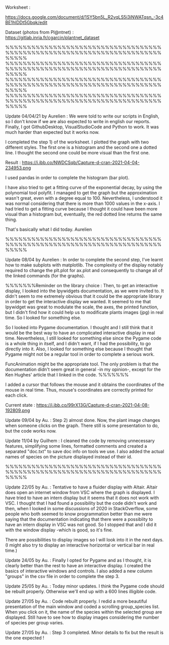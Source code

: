 Worksheet :

https://docs.google.com/document/d/1SY5bn5L_R2vqLS5i3iNWATqsn_-3c4BE1hlDDt5Gbqk/edit

Dataset (photos from Pl@ntnet) : https://gitlab.inria.fr/cgarcin/plantnet_dataset

%%%%%%%%%%%%%%%%%%%%%%%%%%%%%%%%%%%%%%%%%%%%%%%%%%%%%%%%%%%%%%%%%%%%%%%%%%%%%
%%%%%%%%%%%%%%%%%%%%%%%%%%%%%%%%%%%%%%%%%%%%%%%%%%%%%%%%%%%%%%%%%%%%%%%%%%%%%
%%%%%%%%%%%%%%%%%%%%%%%%%%%%%%%%%%%%%%%%%%%%%%%%%%%%%%%%%%%%%%%%%%%%%%%%%%%%%
%%%%%%%%%%%%%%%%%%%%%%%%%%%%%%%%%%%%%%%%%%%%%%%%%%%%%%%%%%%%%%%%%%%%%%%%%%%%%

Update 04/04/21 by Aurelien :
We were told to write our scripts in English, so I don't know if we are also expected to write in english our reports. Finally, I got GithubDesktop, VisualStudioCode and Python to work. It was much harder than expected but it works now.

I completed the step 1) of the worksheet. I plotted the graph with two different styles. The first one is a histogram and the second one a dotted line. I thought the second one could be more visual than the first one.

Result : https://i.ibb.co/NWDCSqb/Capture-d-cran-2021-04-04-234953.png

I used pandas in order to complete the histogram (bar plot).

I have also tried to get a fitting curve of the exponential decay, by using the polynomial tool polyfit. I managed to get the graph but the approximation wasn't great, even with a degree equal to 100. Nevertheless, I understood it was normal considering that there is more than 1000 values in the x-axis. I had tried to get a fitting curve because I thought it could have been more visual than a histogram but, eventually, the red dotted line returns the same thing.

That's basically what I did today.
Aurelien

%%%%%%%%%%%%%%%%%%%%%%%%%%%%%%%%%%%%%%%%%%%%%%%%%%%%%%%%%%%%%%%%%%%%%%%%%%%%%

Update 08/04 by Aurelien :
In order to complete the second step, I've learnt how to make subplots with matplotlib. The complexity of the display notably required to change the plt.plot for ax.plot and consequently to change all of the linked commands (for the graphs).

%%%%%%%Reminder on the library choice :
Then, to get an interactive display, I looked into the Ipywidgets documentation, as we were invited to. It didn't seem to me extremely obvious that it could be the appropriate library in order to get the interactive display we wanted. It seemed to me that Ipywidget was great to modulate the scale, the axes, the printed function, but I didn't find how it could help us to modificate plants images (jpg) in real time. So I looked for something else.

So I looked into Pygame documentation. I thought and I still think that it would be the best way to have an complicated interactive display in real time. Nevertheless, I still looked for something else since the Pygame code is a whole thing in itself, and I didn't want, if I had the possibility, to go directly into it. Also, I looked for something else because I thought that Pygame might not be a regular tool in order to complete a serious work.

FuncAnimation might be the appropriate tool. The only problem is that the documentation didn't seem great in general -in my opinion-, except for the Ken Hughes' article that I linked in the code.
%%%%%%%

I added a cursor that follows the mouse and it obtains the coordinates of the mouse in real time. Thus, mouse's coordinates are correctly printed for each click.

Current state : https://i.ibb.co/99rX13G/Capture-d-cran-2021-04-08-192809.png

Update 09/04 by Au. : Step 2) almost done.
Now, the plant image changes when someone clicks on the graph. There still is some presentation to do, but the code works now.


Update 11/04 by Guilhem : 
I cleaned the code by removing unnecessary features, simplifying some lines, formatted comments and created a separated "doc.txt" to save doc info on tools we use.
I also added the actual names of species on the picture displayed instead of their id.

%%%%%%%%%%%%%%%%%%%%%%%%%%%%%%%%%%%%%%%%%%%%%%%%%%%%%%%%%%%%%%%%%%%%%%%%%%%%%

Update 22/05 by Au. : Tentative to have a fluider display with Altair. Altair does open an internet window from VSC where the graph is displayed. I have tried to have an intern display but it seems that it does not work with VSC. I thought that I had found a possibility but the code didn't work and then, when I looked in some discussions of 2020 in StackOverflow, some people who both seemed to know programmation better than me were saying that the documentation indicating that there were a possiblity to have an intern display in VSC was not good. So I stopped that and I did it with the window display -which is good, so it's fine.

There are possibilities to display images so I will look into it in the next days. (I might also try to display an interactive horizontal or vertical bar in real time.)

Update 24/05 by Au. : Finally I opted for Pygame and as I thought, it is clearly better than the rest to have an interactive display. I created the basics of interactive windows and controls. I also added a new column "groups" in the csv file in order to complete the step 3.

Update 25/05 by Au. : Today minor updates. I think the Pygame code should be rebuilt properly. Otherwise we'll end up with a 600 lines illigible code.

Update 27/05 by Au. : Code rebuilt properly. I redid a more beautiful presentation of the main window and coded a scrolling group_species list. When you click on it, the name of the species within the selected group are displayed. Still have to see how to display images considering the number of species per group varies.

Update 27/05 by Au. : Step 3 completed. Minor details to fix but the result is the one expected !